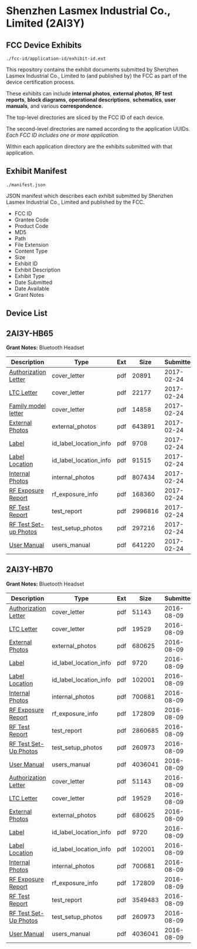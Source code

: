 # Shenzhen Lasmex Industrial Co., Limited (2AI3Y)
## FCC Device Exhibits

```
./fcc-id/application-id/exhibit-id.ext
```

This repository contains the exhibit documents submitted by Shenzhen Lasmex Industrial Co., Limited to (and published by) the FCC as part of the device certification process.

These exhibits can include **internal photos**, **external photos**, **RF test reports**, **block diagrams**, **operational descriptions**, **schematics**, **user manuals**, and various **correspondence**.

The top-level directories are sliced by the FCC ID of each device.

The second-level directories are named according to the application UUIDs. *Each FCC ID includes one or more application.*

Within each application directory are the exhibits submitted with that application. 

## Exhibit Manifest

```
./manifest.json
```

JSON manifest which describes each exhibit submitted by Shenzhen Lasmex Industrial Co., Limited and published by the FCC.

- FCC ID
- Grantee Code
- Product Code
- MD5
- Path
- File Extension
- Content Type
- Size
- Exhibit ID
- Exhibit Description
- Exhibit Type
- Date Submitted
- Date Available
- Grant Notes

## Device List
## 2AI3Y-HB65
**Grant Notes:** Bluetooth Headset

| Description | Type | Ext | Size | Submitted | Available |
| ----------- | ---- | --- | ---- | --------- | --------- |
| [Authorization Letter](2AI3Y-HB65/dbc842ae1d53a5457de2760deed9a1a0/3294013.pdf) | cover_letter | pdf | 20891 | 2017-02-24 | 2017-02-24 |
| [LTC Letter](2AI3Y-HB65/dbc842ae1d53a5457de2760deed9a1a0/3294014.pdf) | cover_letter | pdf | 22177 | 2017-02-24 | 2017-02-24 |
| [Family model letter](2AI3Y-HB65/dbc842ae1d53a5457de2760deed9a1a0/3294015.pdf) | cover_letter | pdf | 14858 | 2017-02-24 | 2017-02-24 |
| [External Photos](2AI3Y-HB65/dbc842ae1d53a5457de2760deed9a1a0/3294016.pdf) | external_photos | pdf | 643891 | 2017-02-24 | 2017-02-24 |
| [Label](2AI3Y-HB65/dbc842ae1d53a5457de2760deed9a1a0/3294017.pdf) | id_label_location_info | pdf | 9708 | 2017-02-24 | 2017-02-24 |
| [Label Location](2AI3Y-HB65/dbc842ae1d53a5457de2760deed9a1a0/3294018.pdf) | id_label_location_info | pdf | 91515 | 2017-02-24 | 2017-02-24 |
| [Internal Photos](2AI3Y-HB65/dbc842ae1d53a5457de2760deed9a1a0/3294019.pdf) | internal_photos | pdf | 807434 | 2017-02-24 | 2017-02-24 |
| [RF Exposure Report](2AI3Y-HB65/dbc842ae1d53a5457de2760deed9a1a0/3294021.pdf) | rf_exposure_info | pdf | 168360 | 2017-02-24 | 2017-02-24 |
| [RF Test Report](2AI3Y-HB65/dbc842ae1d53a5457de2760deed9a1a0/3294024.pdf) | test_report | pdf | 2996816 | 2017-02-24 | 2017-02-24 |
| [RF Test Set-up Photos](2AI3Y-HB65/dbc842ae1d53a5457de2760deed9a1a0/3294025.pdf) | test_setup_photos | pdf | 297216 | 2017-02-24 | 2017-02-24 |
| [User Manual](2AI3Y-HB65/dbc842ae1d53a5457de2760deed9a1a0/3294023.pdf) | users_manual | pdf | 641220 | 2017-02-24 | 2017-02-24 |
## 2AI3Y-HB70
**Grant Notes:** Bluetooth Headset

| Description | Type | Ext | Size | Submitted | Available |
| ----------- | ---- | --- | ---- | --------- | --------- |
| [Authorization Letter](2AI3Y-HB70/6e303896122c46843d1b6e41e1d9aa21/3091777.pdf) | cover_letter | pdf | 51143 | 2016-08-09 | 2016-08-09 |
| [LTC Letter](2AI3Y-HB70/6e303896122c46843d1b6e41e1d9aa21/3091778.pdf) | cover_letter | pdf | 19529 | 2016-08-09 | 2016-08-09 |
| [External Photos](2AI3Y-HB70/6e303896122c46843d1b6e41e1d9aa21/3091779.pdf) | external_photos | pdf | 680625 | 2016-08-09 | 2016-08-09 |
| [Label](2AI3Y-HB70/6e303896122c46843d1b6e41e1d9aa21/3091780.pdf) | id_label_location_info | pdf | 9720 | 2016-08-09 | 2016-08-09 |
| [Label Location](2AI3Y-HB70/6e303896122c46843d1b6e41e1d9aa21/3091781.pdf) | id_label_location_info | pdf | 102001 | 2016-08-09 | 2016-08-09 |
| [Internal Photos](2AI3Y-HB70/6e303896122c46843d1b6e41e1d9aa21/3091782.pdf) | internal_photos | pdf | 700681 | 2016-08-09 | 2016-08-09 |
| [RF Exposure Report](2AI3Y-HB70/6e303896122c46843d1b6e41e1d9aa21/3091784.pdf) | rf_exposure_info | pdf | 172809 | 2016-08-09 | 2016-08-09 |
| [RF Test Report](2AI3Y-HB70/6e303896122c46843d1b6e41e1d9aa21/3091799.pdf) | test_report | pdf | 2860685 | 2016-08-09 | 2016-08-09 |
| [RF Test Set-Up Photos](2AI3Y-HB70/6e303896122c46843d1b6e41e1d9aa21/3091787.pdf) | test_setup_photos | pdf | 260973 | 2016-08-09 | 2016-08-09 |
| [User Manual](2AI3Y-HB70/6e303896122c46843d1b6e41e1d9aa21/3091788.pdf) | users_manual | pdf | 4036041 | 2016-08-09 | 2016-08-09 |
| [Authorization Letter](2AI3Y-HB70/43bb5ba19b282b07f16aa8b4f4b75146/3091777.pdf) | cover_letter | pdf | 51143 | 2016-08-09 | 2016-08-09 |
| [LTC Letter](2AI3Y-HB70/43bb5ba19b282b07f16aa8b4f4b75146/3091778.pdf) | cover_letter | pdf | 19529 | 2016-08-09 | 2016-08-09 |
| [External Photos](2AI3Y-HB70/43bb5ba19b282b07f16aa8b4f4b75146/3091779.pdf) | external_photos | pdf | 680625 | 2016-08-09 | 2016-08-09 |
| [Label](2AI3Y-HB70/43bb5ba19b282b07f16aa8b4f4b75146/3091780.pdf) | id_label_location_info | pdf | 9720 | 2016-08-09 | 2016-08-09 |
| [Label Location](2AI3Y-HB70/43bb5ba19b282b07f16aa8b4f4b75146/3091781.pdf) | id_label_location_info | pdf | 102001 | 2016-08-09 | 2016-08-09 |
| [Internal Photos](2AI3Y-HB70/43bb5ba19b282b07f16aa8b4f4b75146/3091782.pdf) | internal_photos | pdf | 700681 | 2016-08-09 | 2016-08-09 |
| [RF Exposure Report](2AI3Y-HB70/43bb5ba19b282b07f16aa8b4f4b75146/3091784.pdf) | rf_exposure_info | pdf | 172809 | 2016-08-09 | 2016-08-09 |
| [RF Test Report](2AI3Y-HB70/43bb5ba19b282b07f16aa8b4f4b75146/3091786.pdf) | test_report | pdf | 3549483 | 2016-08-09 | 2016-08-09 |
| [RF Test Set-Up Photos](2AI3Y-HB70/43bb5ba19b282b07f16aa8b4f4b75146/3091787.pdf) | test_setup_photos | pdf | 260973 | 2016-08-09 | 2016-08-09 |
| [User Manual](2AI3Y-HB70/43bb5ba19b282b07f16aa8b4f4b75146/3091788.pdf) | users_manual | pdf | 4036041 | 2016-08-09 | 2016-08-09 |

